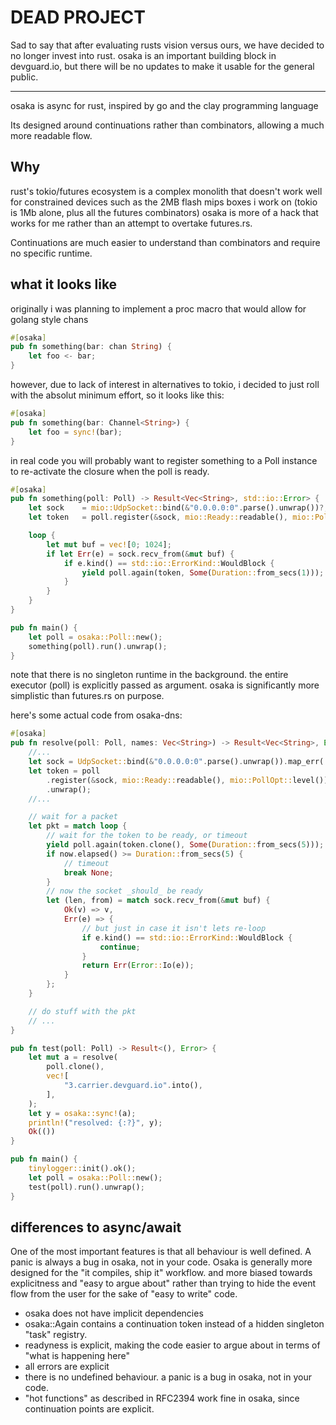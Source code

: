 DEAD PROJECT
========

Sad to say that after evaluating rusts vision versus ours, we have decided to no longer invest into rust.
osaka is an important building block in devguard.io, but there will be no updates to make it usable for the general public.



-----




osaka is async for rust, inspired by go and the clay programming language

Its designed around continuations rather than combinators,
allowing a much more readable flow.


Why
------

rust's tokio/futures ecosystem is a complex monolith that doesn't work well for constrained devices such as
the 2MB flash mips boxes i work on (tokio is 1Mb alone, plus all the futures combinators)
osaka is more of a hack that works for me rather than an attempt to overtake futures.rs.

Continuations are much easier to understand than combinators and require no specific runtime.


what it looks like
----

originally i was planning to implement a proc macro that would allow for golang style chans

```rust
#[osaka]
pub fn something(bar: chan String) {
    let foo <- bar;
}
```

however, due to lack of interest in alternatives to tokio, i decided to just roll with the absolut minimum effort,
so it looks like this:


```rust
#[osaka]
pub fn something(bar: Channel<String>) {
    let foo = sync!(bar);
}
```


in real code you will probably want to register something to a Poll instance to re-activate the closure when the poll is ready.


```rust
#[osaka]
pub fn something(poll: Poll) -> Result<Vec<String>, std::io::Error> {
    let sock    = mio::UdpSocket::bind(&"0.0.0.0:0".parse().unwrap())?;
    let token   = poll.register(&sock, mio::Ready::readable(), mio::PollOpt::level()).unwrap();

    loop {
        let mut buf = vec![0; 1024];
        if let Err(e) = sock.recv_from(&mut buf) {
            if e.kind() == std::io::ErrorKind::WouldBlock {
                yield poll.again(token, Some(Duration::from_secs(1)));
            }
        }
    }
}

pub fn main() {
    let poll = osaka::Poll::new();
    something(poll).run().unwrap();
}

```

note that there is no singleton runtime in the background.
the entire executor (poll) is explicitly passed as argument.
osaka is significantly more simplistic than futures.rs on purpose.


here's some actual code from osaka-dns:
```rust
#[osaka]
pub fn resolve(poll: Poll, names: Vec<String>) -> Result<Vec<String>, Error> {
    //...
    let sock = UdpSocket::bind(&"0.0.0.0:0".parse().unwrap()).map_err(|e| Error::Io(e))?;
    let token = poll
        .register(&sock, mio::Ready::readable(), mio::PollOpt::level())
        .unwrap();
    //...

    // wait for a packet
    let pkt = match loop {
        // wait for the token to be ready, or timeout
        yield poll.again(token.clone(), Some(Duration::from_secs(5)));
        if now.elapsed() >= Duration::from_secs(5) {
            // timeout
            break None;
        }
        // now the socket _should_ be ready
        let (len, from) = match sock.recv_from(&mut buf) {
            Ok(v) => v,
            Err(e) => {
                // but just in case it isn't lets re-loop
                if e.kind() == std::io::ErrorKind::WouldBlock {
                    continue;
                }
                return Err(Error::Io(e));
            }
        };
    }

    // do stuff with the pkt
    // ...
}

pub fn test(poll: Poll) -> Result<(), Error> {
    let mut a = resolve(
        poll.clone(),
        vec![
            "3.carrier.devguard.io".into(),
        ],
    );
    let y = osaka::sync!(a);
    println!("resolved: {:?}", y);
    Ok(())
}

pub fn main() {
    tinylogger::init().ok();
    let poll = osaka::Poll::new();
    test(poll).run().unwrap();
}
```


differences to async/await
---------------------------

One of the most important features is that all behaviour is well defined.
A panic is always a bug in osaka, not in your code.
Osaka is generally more designed for the "it compiles, ship it" workflow.
and more biased towards explicitness and "easy to argue about" rather
than trying to hide the event flow from the user for the sake of "easy to write" code.

- osaka does not have implicit dependencies
- osaka::Again contains a continuation token instead of a hidden singleton "task" registry.
- readyness is explicit, making the code easier to argue about in terms of "what is happening here"
- all errors are explicit
- there is no undefined behaviour. a panic is a bug in osaka, not in your code.
- "hot functions" as described in RFC2394 work fine in osaka, since continuation points are explicit.
